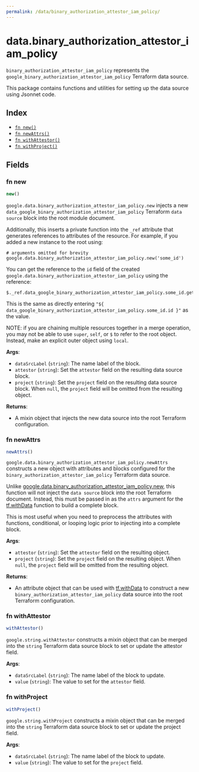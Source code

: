 ```yaml
---
permalink: /data/binary_authorization_attestor_iam_policy/
---
```


# data.binary_authorization_attestor_iam_policy

`binary_authorization_attestor_iam_policy` represents the `google_binary_authorization_attestor_iam_policy` Terraform data source.



This package contains functions and utilities for setting up the data source using Jsonnet code.


## Index

* [`fn new()`](#fn-new)
* [`fn newAttrs()`](#fn-newattrs)
* [`fn withAttestor()`](#fn-withattestor)
* [`fn withProject()`](#fn-withproject)

## Fields

### fn new

```ts
new()
```


`google.data.binary_authorization_attestor_iam_policy.new` injects a new `data_google_binary_authorization_attestor_iam_policy` Terraform `data source`
block into the root module document.

Additionally, this inserts a private function into the `_ref` attribute that generates references to attributes of the
resource. For example, if you added a new instance to the root using:

    # arguments omitted for brevity
    google.data.binary_authorization_attestor_iam_policy.new('some_id')

You can get the reference to the `id` field of the created `google.data.binary_authorization_attestor_iam_policy` using the reference:

    $._ref.data_google_binary_authorization_attestor_iam_policy.some_id.get('id')

This is the same as directly entering `"${ data_google_binary_authorization_attestor_iam_policy.some_id.id }"` as the value.

NOTE: if you are chaining multiple resources together in a merge operation, you may not be able to use `super`, `self`,
or `$` to refer to the root object. Instead, make an explicit outer object using `local`.

**Args**:
  - `dataSrcLabel` (`string`): The name label of the block.
  - `attestor` (`string`): Set the `attestor` field on the resulting data source block.
  - `project` (`string`): Set the `project` field on the resulting data source block. When `null`, the `project` field will be omitted from the resulting object.

**Returns**:
- A mixin object that injects the new data source into the root Terraform configuration.


### fn newAttrs

```ts
newAttrs()
```


`google.data.binary_authorization_attestor_iam_policy.newAttrs` constructs a new object with attributes and blocks configured for the `binary_authorization_attestor_iam_policy`
Terraform data source.

Unlike [google.data.binary_authorization_attestor_iam_policy.new](#fn-new), this function will not inject the `data source`
block into the root Terraform document. Instead, this must be passed in as the `attrs` argument for the
[tf.withData](https://github.com/tf-libsonnet/core/tree/main/docs#fn-withdata) function to build a complete block.

This is most useful when you need to preprocess the attributes with functions, conditional, or looping logic prior to
injecting into a complete block.

**Args**:
  - `attestor` (`string`): Set the `attestor` field on the resulting object.
  - `project` (`string`): Set the `project` field on the resulting object. When `null`, the `project` field will be omitted from the resulting object.

**Returns**:
  - An attribute object that can be used with [tf.withData](https://github.com/tf-libsonnet/core/tree/main/docs#fn-withdata) to construct a new `binary_authorization_attestor_iam_policy` data source into the root Terraform configuration.


### fn withAttestor

```ts
withAttestor()
```

`google.string.withAttestor` constructs a mixin object that can be merged into the `string`
Terraform data source block to set or update the attestor field.



**Args**:
  - `dataSrcLabel` (`string`): The name label of the block to update.
  - `value` (`string`): The value to set for the `attestor` field.


### fn withProject

```ts
withProject()
```

`google.string.withProject` constructs a mixin object that can be merged into the `string`
Terraform data source block to set or update the project field.



**Args**:
  - `dataSrcLabel` (`string`): The name label of the block to update.
  - `value` (`string`): The value to set for the `project` field.
